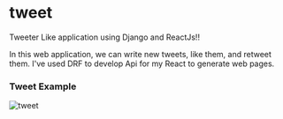# tweet

Tweeter Like application using Django and ReactJs!!

In this web application, we can write new tweets, like them, and retweet them.
I've used DRF to develop Api for my React to generate web pages.

### Tweet Example
![tweet](https://user-images.githubusercontent.com/68470999/111583905-5a222080-87d2-11eb-9cf4-635ab834020d.png)

